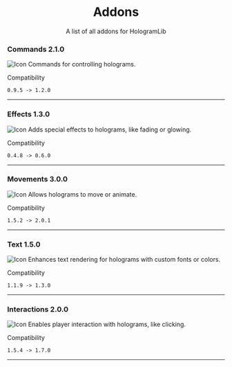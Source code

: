 <div align="center">
<h1>Addons</h1>
<p>A list of all addons for HologramLib</p>
</div>

<!-- ADDONS_START -->
### Commands 2.1.0
![Icon](https://github.com/HologramLib/Commands/icon.png)
Commands for controlling holograms.

Compatibility
```
0.9.5 -> 1.2.0
```

<hr>

### Effects 1.3.0
![Icon](https://github.com/HologramLib/Effects/icon.png)
Adds special effects to holograms, like fading or glowing.

Compatibility
```
0.4.8 -> 0.6.0
```

<hr>

### Movements 3.0.0
![Icon](https://github.com/HologramLib/Movements/icon.png)
Allows holograms to move or animate.

Compatibility
```
1.5.2 -> 2.0.1
```

<hr>

### Text 1.5.0
![Icon](https://github.com/HologramLib/Text/icon.png)
Enhances text rendering for holograms with custom fonts or colors.

Compatibility
```
1.1.9 -> 1.3.0
```

<hr>

### Interactions 2.0.0
![Icon](https://github.com/HologramLib/Interactions/icon.png)
Enables player interaction with holograms, like clicking.

Compatibility
```
1.5.4 -> 1.7.0
```

<hr>

<!-- ADDONS_END -->
